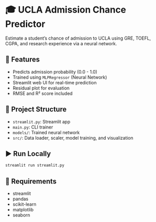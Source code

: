 # 🎓 UCLA Admission Chance Predictor

Estimate a student’s chance of admission to UCLA using GRE, TOEFL, CGPA, and research experience via a neural network.

## 🚀 Features
- Predicts admission probability (0.0 - 1.0)
- Trained using `MLPRegressor` (Neural Network)
- Streamlit web UI for real-time prediction
- Residual plot for evaluation
- RMSE and R² score included

## 📂 Project Structure
- `streamlit.py`: Streamlit app
- `main.py`: CLI trainer
- `models/`: Trained neural network
- `src/`: Data loader, scaler, model training, and visualization

## ▶️ Run Locally
```bash
streamlit run streamlit.py
```

## 🧰 Requirements
- streamlit
- pandas
- scikit-learn
- matplotlib
- seaborn